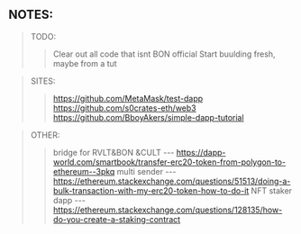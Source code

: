 ## NOTES:
> TODO:
>> Clear out all code that isnt BON official
>> Start buulding fresh, maybe from a tut

> SITES:
>> https://github.com/MetaMask/test-dapp
>> https://github.com/s0crates-eth/web3
>> https://github.com/BboyAkers/simple-dapp-tutorial

> OTHER:
>> bridge for RVLT&BON &CULT --- https://dapp-world.com/smartbook/transfer-erc20-token-from-polygon-to-ethereum--3pkq
>> multi sender ---  https://ethereum.stackexchange.com/questions/51513/doing-a-bulk-transaction-with-my-erc20-token-how-to-do-it
>> NFT staker dapp --- https://ethereum.stackexchange.com/questions/128135/how-do-you-create-a-staking-contract
